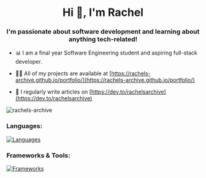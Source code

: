 <h1 align="center">Hi 👋, I'm Rachel</h1>
<h3 align="center">I'm passionate about software development and learning about anything tech-related!</h3>

- 📊 I am a final year Software Engineering student and aspiring full-stack developer.

- 👨‍💻 All of my projects are available at [https://rachels-archive.github.io/portfolio/](https://rachels-archive.github.io/portfolio/)

- 📝 I regularly write articles on [https://dev.to/rachelsarchive](https://dev.to/rachelsarchive)

<p><img align="center" src="https://github-readme-streak-stats.herokuapp.com/?user=rachels-archive&" alt="rachels-archive" /></p>

<h3 align="left">Languages:</h3>

[![Languages](https://skillicons.dev/icons?i=js,ts,python,java,c,scala,kotlin)](https://skillicons.dev)

<h3 align="left">Frameworks & Tools:</h3>

[![Frameworks](https://skillicons.dev/icons?i=angular,react,nextjs,tailwind,nodejs,django,mongodb,postgres,postman,github,vim,figma)](https://skillicons.dev)


